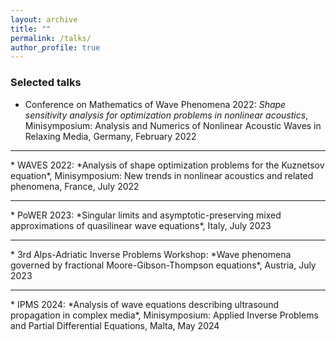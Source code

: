 ```yaml
---
layout: archive
title: ""
permalink: /talks/
author_profile: true
---
```


### Selected talks

* Conference on Mathematics of Wave Phenomena 2022: *Shape sensitivity analysis for optimization problems in nonlinear acoustics*, Minisymposium: Analysis and Numerics of Nonlinear Acoustic Waves in Relaxing Media, Germany, February 2022
<hr>
* WAVES 2022: *Analysis of shape optimization problems for the Kuznetsov equation*, Minisymposium: New trends in nonlinear acoustics and related phenomena, France, July 2022
<hr>
* PoWER 2023: *Singular limits and asymptotic-preserving mixed approximations of quasilinear wave equations*, Italy, July 2023
<hr>
* 3rd Alps-Adriatic Inverse Problems Workshop: *Wave phenomena governed by fractional Moore-Gibson-Thompson equations*, Austria, July 2023
<hr>
* IPMS 2024: *Analysis of wave equations describing ultrasound propagation in complex media*, Minisymposium: Applied Inverse Problems and Partial Differential Equations, Malta, May 2024
